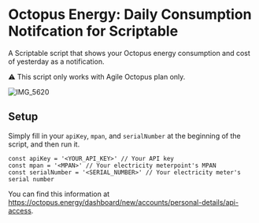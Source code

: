 # Octopus Energy: Daily Consumption Notifcation for Scriptable

A Scriptable script that shows your Octopus energy consumption and cost of yesterday as a notification.

⚠️ This script only works with Agile Octopus plan only.

![IMG_5620](https://github.com/myeungdev/scriptable-octopus-daily-consumption/assets/97960659/3711cee1-7242-4a36-b2f9-b7c8e2a97c11)

## Setup

Simply fill in your ﻿`apiKey`, `﻿mpan`, and `﻿serialNumber` at the beginning of the script, and then run it.

```
const apiKey = '<YOUR_API_KEY>' // Your API key
const mpan = '<MPAN>' // Your electricity meterpoint's MPAN
const serialNumber = '<SERIAL_NUMBER>' // Your electricity meter's serial number
```

You can find this information at https://octopus.energy/dashboard/new/accounts/personal-details/api-access.
